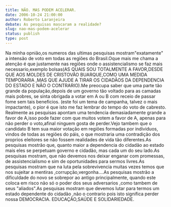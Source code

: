 ```yaml
---
title: NÃO. MAS PODEM ACELERAR.
date: 2006-10-24 21:00:00
author: Roberto Laranjeira
debate: As pesquisas mascaram a realidade?
slug: nao-mas-podem-acelerar
status: publish 
type: post
---
```


Na minha opnião,os numeros das ultimas pesquisas mostram"exatamente" a intensão de voto em todas as regiões do Brasil.Oque mais me chama a atenção é que justamente nas regiões onde o assistencialismo se faz mais necessario,exemplo bolsas(AS QUAIS SOU TOTALMENTE A FAVOR,DESDE QUE AOS MOLDES DE CRISTOVÃO BUARQUE,COMO UMA MEDIDA TEMPORARIA ,MAS QUE AJUDE A TIRAR OS CIDADÃOS DA DEPENDENCIA DO ESTADO E NÃO O CONTRARIO).Me preocupa saber que uma parte tão grande da população,depois de um governo tão voltado para as camadas mais pobres, se sinta obrigada a votar em A ou B com receio de passar fome sem tais beneficios. (este foi um tema de campanha, talvez o mais impactante), o pior é que isto me faz lembrar do tempo do voto de cabresto. Realmente as pesquisas apontam uma tendencia demasiadamente grande a favor de A,isso pode fazer com que muitos votem a favor de A, apenas para não perder o voto,afinal ninguem gosta de perder.Vejo tambem que o candidato B tem sua maior votação em regiões formadas por individuos, vindos de todas as regiões do páis, o que mostraria uma contradição dos proprios eleitores se não fossem realidades de vida tão diferentes.As pesquisas mostrão que, quanto maior a dependencia do cidadão ao estado mais eles se perpetuam governo e cidadão, mas cada um do seu lado.As pesquisas mostram, que não devemos nos deixar enganar com promessas, de assistencialismo e sim de oportunidades para sermos livres.As pesquisas mostram que na luta pela sobrevivencia muitas vezes temos que nos sujeitar a mentiras ,corrupção,vergonha....As pesquisas mostrão a dificuldade do novo se sobrepor ao antigo principalmente, quando este coloca em risco não só o poder dos seus adversarios ,como tambem de seus "aliados".As pesquisas mostram que devemos lutar para termos um estado dependente do cidadão ,não o contrario pois isto significa perder nossa DEMOCRACIA.
EDUCAÇÃO,SAÚDE E SOLIDARIEDADE.
